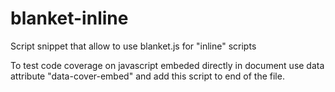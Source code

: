 # blanket-inline
Script snippet that allow to use blanket.js for "inline" scripts

To test code coverage on javascript embeded directly in document use data attribute "data-cover-embed" and add this script to end of the file.
